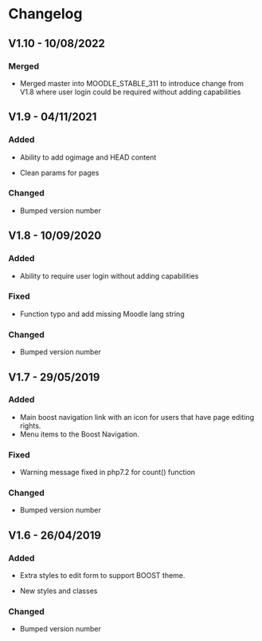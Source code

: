 # Changelog

## V1.10 - 10/08/2022

### Merged

* Merged master into MOODLE_STABLE_311 to introduce change from V1.8 where user login could be required without adding capabilities

## V1.9 - 04/11/2021

### Added

* Ability to add ogimage and HEAD content

* Clean params for pages

### Changed

* Bumped version number

## V1.8 - 10/09/2020

### Added

* Ability to require user login without adding capabilities

### Fixed

* Function typo and add missing Moodle lang string 

### Changed

* Bumped version number

## V1.7 - 29/05/2019

### Added

* Main boost navigation link with an icon for users that have page editing rights.
* Menu items to the Boost Navigation.

### Fixed

* Warning message fixed in php7.2 for count() function

### Changed

* Bumped version number

## V1.6 - 26/04/2019

### Added

* Extra styles to edit form to support BOOST theme.

* New styles and classes

### Changed

* Bumped version number
